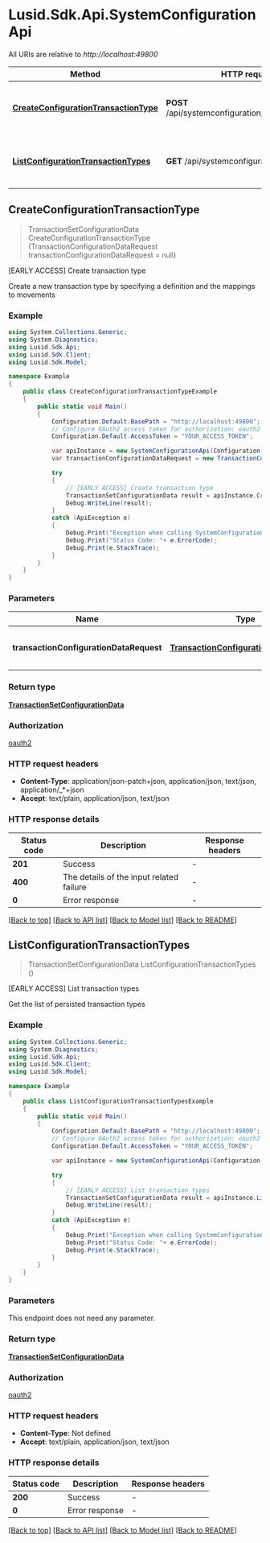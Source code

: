 # Lusid.Sdk.Api.SystemConfigurationApi

All URIs are relative to *http://localhost:49800*

Method | HTTP request | Description
------------- | ------------- | -------------
[**CreateConfigurationTransactionType**](SystemConfigurationApi.md#createconfigurationtransactiontype) | **POST** /api/systemconfiguration/transactions/type | [EARLY ACCESS] Create transaction type
[**ListConfigurationTransactionTypes**](SystemConfigurationApi.md#listconfigurationtransactiontypes) | **GET** /api/systemconfiguration/transactions | [EARLY ACCESS] List transaction types



## CreateConfigurationTransactionType

> TransactionSetConfigurationData CreateConfigurationTransactionType (TransactionConfigurationDataRequest transactionConfigurationDataRequest = null)

[EARLY ACCESS] Create transaction type

Create a new transaction type by specifying a definition and the mappings to movements

### Example

```csharp
using System.Collections.Generic;
using System.Diagnostics;
using Lusid.Sdk.Api;
using Lusid.Sdk.Client;
using Lusid.Sdk.Model;

namespace Example
{
    public class CreateConfigurationTransactionTypeExample
    {
        public static void Main()
        {
            Configuration.Default.BasePath = "http://localhost:49800";
            // Configure OAuth2 access token for authorization: oauth2
            Configuration.Default.AccessToken = "YOUR_ACCESS_TOKEN";

            var apiInstance = new SystemConfigurationApi(Configuration.Default);
            var transactionConfigurationDataRequest = new TransactionConfigurationDataRequest(); // TransactionConfigurationDataRequest | A transaction type definition (optional) 

            try
            {
                // [EARLY ACCESS] Create transaction type
                TransactionSetConfigurationData result = apiInstance.CreateConfigurationTransactionType(transactionConfigurationDataRequest);
                Debug.WriteLine(result);
            }
            catch (ApiException e)
            {
                Debug.Print("Exception when calling SystemConfigurationApi.CreateConfigurationTransactionType: " + e.Message );
                Debug.Print("Status Code: "+ e.ErrorCode);
                Debug.Print(e.StackTrace);
            }
        }
    }
}
```

### Parameters


Name | Type | Description  | Notes
------------- | ------------- | ------------- | -------------
 **transactionConfigurationDataRequest** | [**TransactionConfigurationDataRequest**](TransactionConfigurationDataRequest.md)| A transaction type definition | [optional] 

### Return type

[**TransactionSetConfigurationData**](TransactionSetConfigurationData.md)

### Authorization

[oauth2](../README.md#oauth2)

### HTTP request headers

- **Content-Type**: application/json-patch+json, application/json, text/json, application/_*+json
- **Accept**: text/plain, application/json, text/json

### HTTP response details
| Status code | Description | Response headers |
|-------------|-------------|------------------|
| **201** | Success |  -  |
| **400** | The details of the input related failure |  -  |
| **0** | Error response |  -  |

[[Back to top]](#)
[[Back to API list]](../README.md#documentation-for-api-endpoints)
[[Back to Model list]](../README.md#documentation-for-models)
[[Back to README]](../README.md)


## ListConfigurationTransactionTypes

> TransactionSetConfigurationData ListConfigurationTransactionTypes ()

[EARLY ACCESS] List transaction types

Get the list of persisted transaction types

### Example

```csharp
using System.Collections.Generic;
using System.Diagnostics;
using Lusid.Sdk.Api;
using Lusid.Sdk.Client;
using Lusid.Sdk.Model;

namespace Example
{
    public class ListConfigurationTransactionTypesExample
    {
        public static void Main()
        {
            Configuration.Default.BasePath = "http://localhost:49800";
            // Configure OAuth2 access token for authorization: oauth2
            Configuration.Default.AccessToken = "YOUR_ACCESS_TOKEN";

            var apiInstance = new SystemConfigurationApi(Configuration.Default);

            try
            {
                // [EARLY ACCESS] List transaction types
                TransactionSetConfigurationData result = apiInstance.ListConfigurationTransactionTypes();
                Debug.WriteLine(result);
            }
            catch (ApiException e)
            {
                Debug.Print("Exception when calling SystemConfigurationApi.ListConfigurationTransactionTypes: " + e.Message );
                Debug.Print("Status Code: "+ e.ErrorCode);
                Debug.Print(e.StackTrace);
            }
        }
    }
}
```

### Parameters

This endpoint does not need any parameter.

### Return type

[**TransactionSetConfigurationData**](TransactionSetConfigurationData.md)

### Authorization

[oauth2](../README.md#oauth2)

### HTTP request headers

- **Content-Type**: Not defined
- **Accept**: text/plain, application/json, text/json

### HTTP response details
| Status code | Description | Response headers |
|-------------|-------------|------------------|
| **200** | Success |  -  |
| **0** | Error response |  -  |

[[Back to top]](#)
[[Back to API list]](../README.md#documentation-for-api-endpoints)
[[Back to Model list]](../README.md#documentation-for-models)
[[Back to README]](../README.md)

